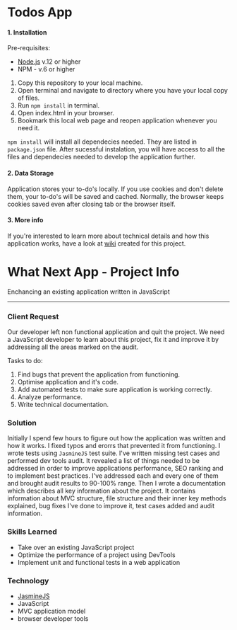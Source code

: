 # Todos App

#### 1. Installation

Pre-requisites:
- [Node.js](https://nodejs.org/) v.12 or higher
- NPM - v.6 or higher

1. Copy this repository to your local machine. 
2. Open terminal and navigate to directory where you have your local copy of files.
3. Run `npm install` in terminal.
2. Open index.html in your browser.
3. Bookmark this local web page and reopen application whenever you need it.

`npm install` will install all dependecies needed. They are listed in `package.json` file.
After sucessful instalation, you will have access to all the files and dependecies needed to develop the application further.

#### 2. Data Storage

Application stores your to-do's locally. If you use cookies and don't delete them, your to-do's will be saved and cached.
Normally, the browser keeps cookies saved even after closing tab or the browser itself.

#### 3. More info

If you're interested to learn more about technical details and how this application works, 
have a look at [wiki](https://github.com/akdsco/todo-list-enchance/wiki) created for this project.


What Next App - Project Info
=======================================

Enchancing an existing application written in JavaScript

* * *

### Client Request

Our developer left non functional application and quit the project. We need a JavaScript developer to learn about this
project, fix it and improve it by addressing all the areas marked on the audit.

Tasks to do:

1. Find bugs that prevent the application from functioning.
2. Optimise application and it's code.
3. Add automated tests to make sure application is working correctly.
4. Analyze performance.
5. Write technical documentation.

### Solution

Initially I spend few hours to figure out how the application was written and how it works. I fixed typos and erorrs 
that prevented it from functioning. I wrote tests using `JasmineJS` test suite. I've written missing test cases and performed
dev tools audit. It revealed a list of things needed to be addressed in order to improve applications performance, SEO
ranking and to implement best practices. I've addressed each and every one of them and brought audit results to 90-100%
range. Then I wrote a documentation which describes all key information about the project. It contains information about
MVC structure, file structure and their inner key methods explained, bug fixes I've done to improve it, test cases added
and audit information.

### Skills Learned

- Take over an existing JavaScript project
- Optimize the performance of a project using DevTools
- Implement unit and functional tests in a web application

### Technology

- [JasmineJS](https://jasmine.github.io/)
- JavaScript
- MVC application model
- browser developer tools